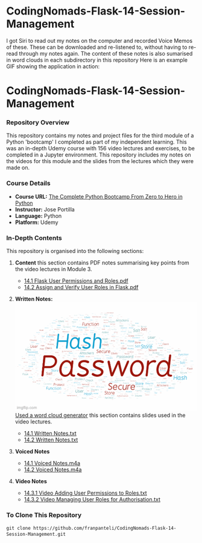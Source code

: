 # CodingNomads-Flask-14-Session-Management
I got Siri to read out my notes on the computer and recorded Voice Memos of these. These can be downloaded and re-listened to, without having to re-read through my notes again. The content of these notes is also sumarised in word clouds in each subdirectory in this repository 
Here is an example GIF showing the application in action:


# CodingNomads-Flask-14-Session-Management
### Repository Overview

This repository contains my notes and project files for the third module of a Python 'bootcamp' I completed as part of my independent learning. This was an in-depth Udemy course with 156 video lectures and exercises, to be completed in a Jupyter environment. This repository includes my notes on the videos for this module and the slides from the lectures which they were made on.

### Course Details
- **Course URL:** [The Complete Python Bootcamp From Zero to Hero in Python](https://www.udemy.com/course/complete-python-bootcamp/?couponCode=ST18MT62524)
- **Instructor:** Jose Portilla
- **Language:** Python
- **Platform:** Udemy

### In-Depth Contents
This repository is organised into the following sections:

1. **Content**
   this section contains PDF notes summarising key points from the video lectures in Module 3.
   - [14.1 Flask User Permissions and Roles.pdf](https://github.com/franpanteli/CodingNomads-Flask-14-Session-Management/blob/main/14.1%20Flask%20User%20Permissions%20and%20Roles/14.1%20Flask%20User%20Permissions%20and%20Roles.pdf)
   - [14.2 Assign and Verify User Roles in Flask.pdf](https://github.com/franpanteli/CodingNomads-Flask-14-Session-Management/blob/main/14.2%20Assign%20and%20Verify%20User%20Roles%20in%20Flask/14.2%20Assign%20and%20Verify%20User%20Roles%20in%20Flask.pdf)

2. **Written Notes:**
![App demo](https://github.com/franpanteli/12/blob/main/12%20Notes%20Word%20Cloud%20Giff.gif)
[Used a word cloud generator](https://wordart.com/create) this section contains slides used in the video lectures.

   - [14.1 Written Notes.txt](https://github.com/franpanteli/CodingNomads-Flask-14-Session-Management/blob/main/14.1%20Flask%20User%20Permissions%20and%20Roles/14.1%20Written%20Notes.txt)
   - [14.2 Written Notes.txt](https://github.com/franpanteli/CodingNomads-Flask-14-Session-Management/blob/main/14.2%20Assign%20and%20Verify%20User%20Roles%20in%20Flask/14.2%20Written%20Notes.txt)

3. **Voiced Notes**
   - [14.1 Voiced Notes.m4a](https://github.com/franpanteli/CodingNomads-Flask-14-Session-Management/blob/main/14.1%20Flask%20User%20Permissions%20and%20Roles/14.1%20Voiced%20Notes.m4a)
   - [14.2 Voiced Notes.m4a](https://github.com/franpanteli/CodingNomads-Flask-14-Session-Management/blob/main/14.2%20Assign%20and%20Verify%20User%20Roles%20in%20Flask/14.2%20Voiced%20Notes.m4a)

4. **Video Notes**
   - [14.3.1 Video Adding User Permissions to Roles.txt](https://github.com/franpanteli/CodingNomads-Flask-14-Session-Management/blob/main/14.3%20Videos/14.3.1%20Video%20Adding%20User%20Permissions%20to%20Roles.txt)
   - [14.3.2 Video Managing User Roles for Authorisation.txt](https://github.com/franpanteli/CodingNomads-Flask-14-Session-Management/blob/main/14.3%20Videos/14.3.2%20Video%20Managing%20User%20Roles%20for%20Authorisation.txt)

### To Clone This Repository
```
git clone https://github.com/franpanteli/CodingNomads-Flask-14-Session-Management.git
```
